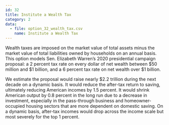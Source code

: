 ```yaml
---
id: 32
title: Institute a Wealth Tax
category: 2
data:
  - file: option_32_wealth_tax.csv
    name: Institute a Wealth Tax
---
```


Wealth taxes are imposed on the market value of total assets minus the market value of total liabilities owned by households on an annual basis. This option models Sen. Elizabeth Warren’s 2020 presidential campaign proposal: a 2 percent tax rate on every dollar of net wealth between $50 million and $1 billion, and a 6 percent tax rate on net wealth over $1 billion.

We estimate the proposal would raise nearly $2.2 trillion during the next decade on a dynamic basis. It would reduce the after-tax return to saving, ultimately reducing American incomes by 1.5 percent. It would shrink American output by 0.8 percent in the long run due to a decrease in investment, especially in the pass-through business and homeowner-occupied housing sectors that are more dependent on domestic saving. On a dynamic basis, after-tax incomes would drop across the income scale but most severely for the top 1 percent.
